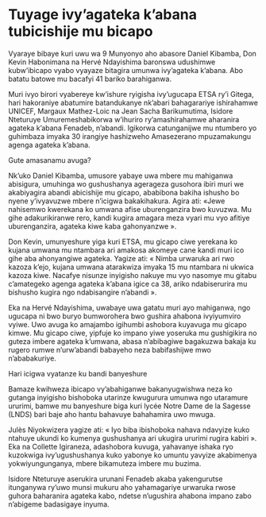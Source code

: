 # Tuyage ivy’agateka k’abana tubicishije mu bicapo

Vyaraye bibaye kuri uwu wa 9 Munyonyo aho abasore Daniel Kibamba, Don Kevin Habonimana na Hervé Ndayishima baronswa udushimwe kubw’ibicapo vyabo vyayaze bitagira umunwa ivy’agateka k’abana. Abo batatu batowe mu bacafyi 41 bariko barahiganwa.

Muri ivyo birori vyabereye kw’ishure ryigisha ivy’ugucapa ETSA ry’i Gitega, hari hakoraniye abatumire batandukanye nk’abari bahagarariye ishirahamwe UNICEF, Margaux Mathez-Loic na Jean Sacha Barikumutima, Isidore Nteturuye Umuremeshabikorwa w’ihuriro ry’amashirahamwe aharanira agateka k’abana Fenadeb, n’abandi. Igikorwa catunganijwe mu ntumbero yo guhimbaza imyaka 30 irangiye hashizweho Amasezerano mpuzamakungu agenga agateka k’abana.

Gute amasanamu avuga?

Nk’uko Daniel Kibamba, umusore yabaye uwa mbere mu mahiganwa abisigura, umuhinga wo gushushanya agerageza gusohora ibiri muri we akabiyagira abandi abicishije mu gicapo, ababibona bakiha ishusho bo nyene y’ivyavuzwe mbere n’icigwa bakakihakura. Agira ati: «Jewe nahisemwo kwerekana ko umwana afise uburenganzira bwo kuvuzwa. Mu gihe adakurikiranwe rero, kandi kugira amagara meza vyari mu vyo afitiye uburenganzira, agateka kiwe kaba gahonyanzwe ».

Don Kevin, umunyeshure yiga kuri ETSA, mu gicapo ciwe yerekana ko kujana umwana mu ntambara ari amakosa akomeye cane kandi muri ico gihe aba ahonyangiwe agateka. Yagize ati: « Nimba urwaruka ari rwo kazoza k’ejo, kujana umwana atarakwiza imyaka 15 mu ntambara ni ukwica kazoza kiwe. Nacafye nisunze inyigisho nakuye mu vyo nasomye mu gitabu c’amategeko agenga agateka k’abana igice ca 38, ariko ndabiserurira mu bishusho kugira ngo ndabisangire n’abandi ».

Eka na Hervé Ndayishima, uwabaye uwa gatatu muri ayo mahiganwa, ngo ugucapa ni bwo buryo bumworohera bwo gushira ahabona ivyiyumviro vyiwe. Uwo avuga ko amajambo igihumbi ashobora kuyavuga mu gicapo kimwe. Mu gicapo ciwe, yipfuje ko impano yiwe yoseruka mu gushigikira no guteza imbere agateka k’umwana, abasa n’abibagiwe bagakuzwa bakaja ku rugero rumwe n’urw’abandi babayeho neza babifashijwe mwo n’ababakuriye.

Hari icigwa vyatanze ku bandi banyeshure

Bamaze kwihweza ibicapo vy’abahiganwe bakanyugwishwa neza ko gutanga inyigisho bishoboka utarinze kwugurura umunwa ngo utaramure ururimi, bamwe mu banyeshure biga kuri lycée Notre Dame de la Sagesse (LNDS) bari baje aho hantu bahavuye bahahamira uwo mwuga.

Julès Niyokwizera yagize ati: « Iyo biba ibishoboka nahava ndavyize kuko ntahuye ukundi ko kumenya gushushanya ari ukugira ururimi rugira kabiri ». Eka na Collette Igiraneza, adashobora kuvuga, yahavanye ishaka ryo kuzokwiga ivy’ugushushanya kuko yabonye ko umuntu yavyize akabimenya yokwiyungunganya, mbere bikamuteza imbere mu buzima.

Isidore Nteturuye aserukira urunani Fenadeb akaba yakengurutse itunganywa ry’uwo munsi mukuru aho yahamagariye urwaruka rwose guhora baharanira agateka kabo, ndetse n’ugushira ahabona impano zabo n’abigeme badasigaye inyuma.